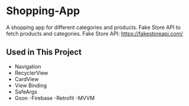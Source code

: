 # Shopping-App

A shopping app for different categories and products.
Fake Store API to fetch products and categories.
Fake Store API: https://fakestoreapi.com/

## Used in This Project
- Navigation
- RecyclerView
- CardView
- View Binding
- SafeArgs
- Gson
-Firebase
-Retrofit
-MVVM


